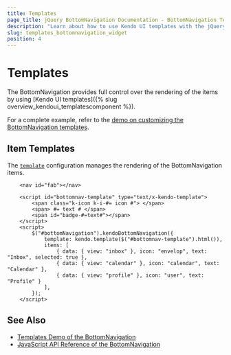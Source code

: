 ```yaml
---
title: Templates
page_title: jQuery BottomNavigation Documentation - BottomNavigation Templates
description: "Learn about how to use Kendo UI templates with the jQuery BottomNavigation"
slug: templates_bottomnavigation_widget
position: 4
---
```


# Templates

The BottomNavigation provides full control over the rendering of the items by using [Kendo UI templates]({% slug overview_kendoui_templatescomponent %}).

For a complete example, refer to the [demo on customizing the BottomNavigation templates](https://demos.telerik.com/kendo-ui/bottomnavigation/templates).

## Item Templates

The [`template`](/api/javascript/ui/bottomnavigation/configuration/template) configuration manages the rendering of the BottomNavigation items.

```dojo
    <nav id="fab"></nav>

    <script id="bottomnav-template" type="text/x-kendo-template">
        <span class="k-icon k-i-#= icon #"> </span>
        <span> #= text # </span>
        <span id="badge-#=text#"></span>
    </script>
    <script>
        $("#bottomNavigation").kendoBottomNavigation({
            template: kendo.template($("#bottomnav-template").html()),
            items: [
                { data: { view: "inbox" }, icon: "envelop", text: "Inbox", selected: true },
                { data: { view: "calendar" }, icon: "calendar", text: "Calendar" },
                { data: { view: "profile" }, icon: "user", text: "Profile" }
            ],
        });
    </script>
```

## See Also

* [Templates Demo of the BottomNavigation](https://demos.telerik.com/kendo-ui/bottomnavigation/templates)
* [JavaScript API Reference of the BottomNavigation](/api/javascript/ui/bottomnavigation)
